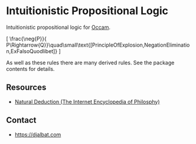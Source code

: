 # Intuitionistic Propositional Logic

Intuitionistic propositional logic for [Occam](https://occam.science).

\[
\frac{\neg{P}}{
P\Rightarrow{Q}}\quad\small\text{[PrincipleOfExplosion,NegationElimination,ExFalsoQuodlibet]}
\]

As well as these rules there are many derived rules. See the package contents for details.

## Resources

* [Natural Deduction (The Internet Encyclopedia of Philosphy)](http://www.iep.utm.edu/nat-ded/#H4)

## Contact

* https://djalbat.com
